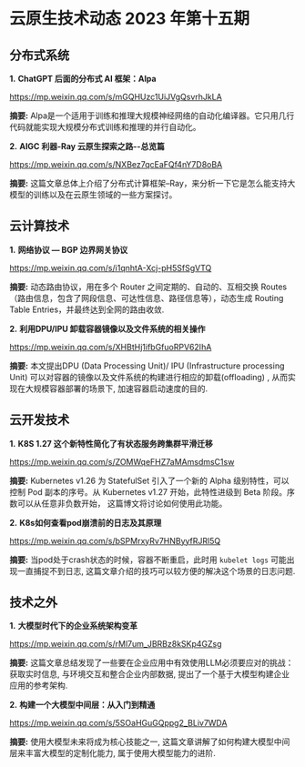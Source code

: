 # 云原生技术动态 2023 年第十五期

## 分布式系统

**1.** **ChatGPT 后面的分布式 AI 框架：Alpa**

https://mp.weixin.qq.com/s/mGQHUzc1UiJVgQsvrhJkLA

**摘要:** Alpa是一个适用于训练和推理大规模神经网络的自动化编译器。它只用几行代码就能实现大规模分布式训练和推理的并行自动化。

**2.** **AIGC 利器-Ray 云原生探索之路--总览篇**

https://mp.weixin.qq.com/s/NXBez7qcEaFQf4nY7D8oBA

**摘要:** 这篇文章总体上介绍了分布式计算框架–Ray，来分析一下它是怎么能支持大模型的训练以及在云原生领域的一些方案探讨。

## 云计算技术

**1.** **网络协议 — BGP 边界网关协议**

https://mp.weixin.qq.com/s/i1qnhtA-Xcj-pH5SfSgVTQ

**摘要:** 动态路由协议，用在多个 Router 之间定期的、自动的、互相交换 Routes（路由信息，包含了网段信息、可达性信息、路径信息等），动态生成 Routing Table Entries，并最终达到全网的路由收敛.

**2.** **利用DPU/IPU 卸载容器镜像以及文件系统的相关操作**

https://mp.weixin.qq.com/s/XHBtHj1ifbGfuoRPV62IhA

**摘要:** 本文提出DPU (Data Processing Unit)/ IPU (Infrastructure processing Unit) 可以对容器的镜像以及文件系统的构建进行相应的卸载(offloading) , 从而实现在大规模容器部署的场景下, 加速容器启动速度的目的.

## 云开发技术

**1.** **K8S 1.27 这个新特性简化了有状态服务跨集群平滑迁移**

https://mp.weixin.qq.com/s/ZOMWqeFHZ7aMAmsdmsC1sw

**摘要:** Kubernetes v1.26 为 StatefulSet 引入了一个新的 Alpha 级别特性，可以控制 Pod 副本的序号。从 Kubernetes v1.27 开始，此特性进级到 Beta 阶段。序数可以从任意非负数开始， 这篇博文将讨论如何使用此功能。

**2.** **K8s如何查看pod崩溃前的日志及其原理**

https://mp.weixin.qq.com/s/bSPMrxyRv7HNByyfRJRl5Q

**摘要:** 当pod处于crash状态的时候，容器不断重启，此时用 `kubelet logs` 可能出现一直捕捉不到日志, 这篇文章介绍的技巧可以较方便的解决这个场景的日志问题.

## 技术之外

**1.** **大模型时代下的企业系统架构变革**

https://mp.weixin.qq.com/s/rMl7um_JBRBz8kSKp4GZsg

**摘要:** 这篇文章总结发现了一些要在企业应用中有效使用LLM必须要应对的挑战：获取实时信息, 与环境交互和整合企业内部数据, 提出了一个基于大模型构建企业应用的参考架构.

**2.** **构建一个大模型中间层：从入门到精通**

https://mp.weixin.qq.com/s/5SOaHGuGQppg2_BLiv7WDA

**摘要:** 使用大模型未来将成为核心技能之一, 这篇文章讲解了如何构建大模型中间层来丰富大模型的定制化能力, 属于使用大模型能力的进阶.
